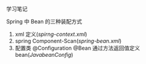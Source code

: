 学习笔记

Spring 中 Bean 的三种装配方式

1. xml 定义(_spirng-context.xml_)
2. spring Component-Scan(_spring-bean.xml_)
3. 配置类 @Configuration @Bean 通过方法返回值定义 bean(_JavabeanConfig_)


